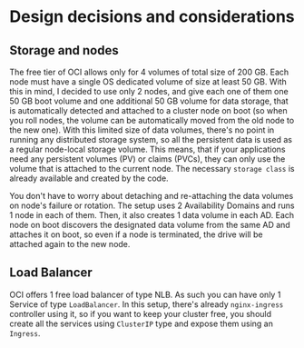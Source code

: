 # Design decisions and considerations

## Storage and nodes

The free tier of OCI allows only for 4 volumes of total size of 200 GB. Each node must have a single OS dedicated
volume of size at least 50 GB. With this in mind, I decided to use only 2 nodes, and give each one of them one
50 GB boot volume and one additional 50 GB volume for data storage, that is automatically detected and attached
to a cluster node on boot (so when you roll nodes, the volume can be automatically moved from the old node to the
new one). With this limited size of data volumes, there's no point in running any distributed storage system, so
all the persistent data is used as a regular node-local storage volume. This means, that if your applications need
any persistent volumes (PV) or claims (PVCs), they can only use the volume that is attached to the current node.
The necessary `storage class` is already available and created by the code.

You don't have to worry about detaching and re-attaching the data volumes on node's failure or rotation. The
setup uses 2 Availability Domains and runs 1 node in each of them. Then, it also creates 1 data volume
in each AD. Each node on boot discovers the designated data volume from the same AD and attaches it on boot,
so even if a node is terminated, the drive will be attached again to the new node.

## Load Balancer

OCI offers 1 free load balancer of type NLB. As such you can have only 1 Service of type `LoadBalancer`.
In this setup, there's already `nginx-ingress` controller using it, so if you want to keep your cluster free,
you should create all the services using `ClusterIP` type and expose them using an `Ingress`.
